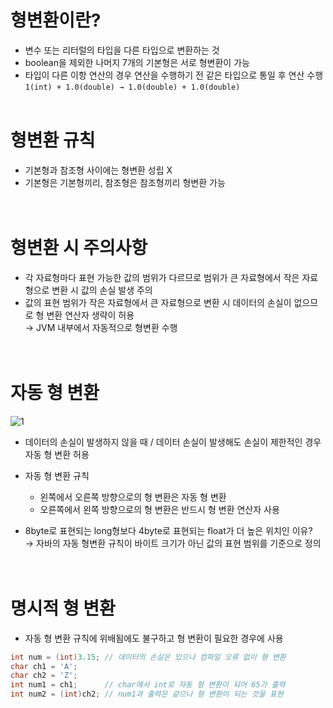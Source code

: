 # 형변환이란?
-   변수 또는 리터럴의 타입을 다른 타입으로 변환하는 것
-   boolean을 제외한 나머지 7개의 기본형은 서로 형변환이 가능
-   타입이 다른 이항 연산의 경우 연산을 수행하기 전 같은 타입으로 통일 후 연산 수행
```1(int) + 1.0(double) → 1.0(double) + 1.0(double)```
<br></br>

# 형변환 규칙
-   기본형과 참조형 사이에는 형변환 성립 X
-   기본형은 기본형끼리, 참조형은 참조형끼리 형변환 가능  
<br></br>  
    

# 형변환 시 주의사항

-   각 자료형마다 표현 가능한 값의 범위가 다르므로 범위가 큰 자료형에서 작은 자료형으로 변환 시 값의 손실 발생 주의
-   값의 표현 범위가 작은 자료형에서 큰 자료형으로 변환 시 데이터의 손실이 없으므로 형 변환 연산자 생략이 허용  
    → JVM 내부에서 자동적으로 형변환 수행  
<br></br>

# 자동 형 변환
![1](https://user-images.githubusercontent.com//485043%3Cu%3E92/11447%3C/u%3E8820-1dfba780-9c3a-11eb-9f6d-5bcb629bfe6b.png)

-   데이터의 손실이 발생하지 않을 때 / 데이터 손실이 발생해도 손실이 제한적인 경우 자동 형 변환 허용
-   자동 형 변환 규칙
    -   왼쪽에서 오른쪽 방향으로의 형 변환은 자동 형 변환
    -   오른쪽에서 왼쪽 방향으로의 형 변환은 반드시 형 변환 연산자 사용

- 8byte로 표현되는 long형보다 4byte로 표현되는 float가 더 높은 위치인 이유?  
	→ 자바의 자동 형변환 규칙이 바이트 크기가 아닌 값의 표현 범위를 기준으로 정의  
<br></br>

# 명시적 형 변환
-   자동 형 변환 규칙에 위배됨에도 불구하고 형 변환이 필요한 경우에 사용
```java
int num = (int)3.15; // 데이터의 손실은 있으나 컴파일 오류 없이 형 변환
char ch1 = 'A';
char ch2 = 'Z';
int num1 = ch1;      // char에서 int로 자동 형 변환이 되어 65가 출력
int num2 = (int)ch2; // num1과 출력은 같으나 형 변환이 되는 것을 표현
```
<br></br>
